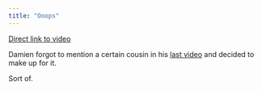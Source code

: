 ```yaml
---
title: "Ooops"
---
```

<p><a href="http://vimeo.com/8069536">Direct link to video</a></p>
<p>Damien forgot to mention a certain cousin in his <a href="http://www.mennoboy.com/damien/2009/12/04/learning-to-speak-like-a-2-5-year-old/">last video</a> and decided to make up for it.</p>
<p>Sort of.</p>
